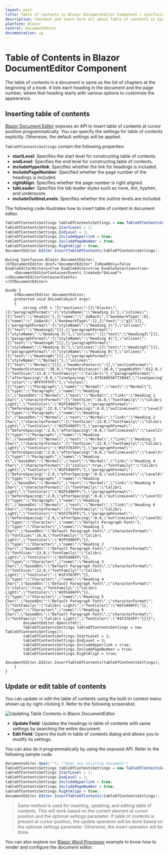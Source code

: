 ```yaml
---
layout: post
title: Table of contents in Blazor DocumentEditor Component | Syncfusion
description: Checkout and learn here all about Table of contents in Syncfusion Blazor DocumentEditor component and more.
platform: Blazor
control: DocumentEditor
documentation: ug
---
```


# Table of Contents in Blazor DocumentEditor Component

The table of contents in a document is same as the list of chapters at the beginning of a book. It lists each heading in the document and the page number, where that heading starts with various options to customize the appearance.

## Inserting table of contents

[Blazor Document Editor](https://www.syncfusion.com/blazor-components/blazor-word-processor) exposes an API to insert table of contents at cursor position programmatically. You can specify the settings for table of contents explicitly. Otherwise, the default settings will be applied.

`TableOfContentsSettings` contain the following properties:
* **startLevel**: Specifies the start level for constructing table of contents.
* **endLevel**: Specifies the end level for constructing table of contents.
* **includeHyperlink**: Specifies whether the link for headings is included.
* **includePageNumber**: Specified whether the page number of the headings is included.
* **rightAlign**: Specifies whether the page number is right aligned.
* **tabLeader**: Specifies the tab leader styles such as none, dot, hyphen, and underscore.
* **includeOutlineLevels**: Specifies whether the outline levels are included.

The following code illustrates how to insert table of content in document editor.

```csharp
TableOfContentsSettings tableOfContentsSettings = new TableOfContentsSettings();
tableOfContentsSettings.StartLevel = 1;
tableOfContentsSettings.EndLevel = 3;
tableOfContentsSettings.IncludeHyperlink = true;
tableOfContentsSettings.IncludePageNumber = true;
tableOfContentsSettings.RightAlign = true;
documentEditor.Editor.InsertTableOfContents(tableOfContentsSettings);
```

```cshtml
@using Syncfusion.Blazor.DocumentEditor;
<SfDocumentEditor @ref="documentEditor" IsReadOnly=false EnableEditorHistory=true EnableEditor=true EnableSelection=true>
    <DocumentEditorContainerEvents Created="OnLoad"></DocumentEditorContainerEvents>
</SfDocumentEditor>

@code {
    SfDocumentEditor documentEditor;
    protected void OnLoad(object args)
    {
        string sfdt = "{\"sections\":[{\"blocks\":[{\"paragraphFormat\":{\"styleName\":\"Heading 1\"},\"inlines\":[{\"text\":\"Headin\"},{\"name\":\"_GoBack\",\"bookmarkType\":0},{\"name\":\"_GoBack\",\"bookmarkType\":1},{\"text\":\"g1\"}]},{\"paragraphFormat\":{\"styleName\":\"Heading 2\"},\"inlines\":[{\"text\":\"Heading2\"}]},{\"paragraphFormat\":{\"styleName\":\"Heading 3\"},\"inlines\":[{\"text\":\"Heading3\"}]},{\"paragraphFormat\":{\"styleName\":\"Heading 4\"},\"inlines\":[{\"text\":\"Heading4\"}]},{\"paragraphFormat\":{\"styleName\":\"Heading 5\"},\"inlines\":[{\"text\":\"Heading5\"}]},{\"paragraphFormat\":{\"styleName\":\"Heading 6\"},\"inlines\":[{\"text\":\"Heading6\"}]},{\"paragraphFormat\":{\"styleName\":\"Normal\"},\"inlines\":[{\"text\":\"Normal\"}]}],\"headersFooters\":{},\"sectionFormat\":{\"headerDistance\":36.0,\"footerDistance\":36.0,\"pageWidth\":612.0,\"pageHeight\":792.0,\"leftMargin\":72.0,\"rightMargin\":72.0,\"topMargin\":72.0,\"bottomMargin\":72.0,\"differentFirstPage\":false,\"differentOddAndEvenPages\":false}}],\"characterFormat\":{\"fontSize\":11.0,\"fontFamily\":\"Calibri\"},\"paragraphFormat\":{\"afterSpacing\":8.0,\"lineSpacing\":1.0791666507720947,\"lineSpacingType\":\"Multiple\"},\"background\":{\"color\":\"#FFFFFFFF\"},\"styles\":[{\"type\":\"Paragraph\",\"name\":\"Normal\",\"next\":\"Normal\"},{\"type\":\"Paragraph\",\"name\":\"Heading 1\",\"basedOn\":\"Normal\",\"next\":\"Normal\",\"link\":\"Heading 1 Char\",\"characterFormat\":{\"fontSize\":16.0,\"fontFamily\":\"Calibri Light\",\"fontColor\":\"#2F5496FF\"},\"paragraphFormat\":{\"beforeSpacing\":12.0,\"afterSpacing\":0.0,\"outlineLevel\":\"Level1\"}},{\"type\":\"Paragraph\",\"name\":\"Heading 2\",\"basedOn\":\"Normal\",\"next\":\"Normal\",\"link\":\"Heading 2 Char\",\"characterFormat\":{\"fontSize\":13.0,\"fontFamily\":\"Calibri Light\",\"fontColor\":\"#2F5496FF\"},\"paragraphFormat\":{\"beforeSpacing\":2.0,\"afterSpacing\":0.0,\"outlineLevel\":\"Level2\"}},{\"type\":\"Paragraph\",\"name\":\"Heading 3\",\"basedOn\":\"Normal\",\"next\":\"Normal\",\"link\":\"Heading 3 Char\",\"characterFormat\":{\"fontSize\":12.0,\"fontFamily\":\"Calibri Light\",\"fontColor\":\"#1F3763FF\"},\"paragraphFormat\":{\"beforeSpacing\":2.0,\"afterSpacing\":0.0,\"outlineLevel\":\"Level3\"}},{\"type\":\"Paragraph\",\"name\":\"Heading 4\",\"basedOn\":\"Normal\",\"next\":\"Normal\",\"link\":\"Heading 4 Char\",\"characterFormat\":{\"italic\":true,\"fontFamily\":\"Calibri Light\",\"fontColor\":\"#2F5496FF\"},\"paragraphFormat\":{\"beforeSpacing\":2.0,\"afterSpacing\":0.0,\"outlineLevel\":\"Level4\"}},{\"type\":\"Paragraph\",\"name\":\"Heading 5\",\"basedOn\":\"Normal\",\"next\":\"Normal\",\"link\":\"Heading 5 Char\",\"characterFormat\":{\"fontFamily\":\"Calibri Light\",\"fontColor\":\"#2F5496FF\"},\"paragraphFormat\":{\"beforeSpacing\":2.0,\"afterSpacing\":0.0,\"outlineLevel\":\"Level5\"}},{\"type\":\"Paragraph\",\"name\":\"Heading 6\",\"basedOn\":\"Normal\",\"next\":\"Normal\",\"link\":\"Heading 6 Char\",\"characterFormat\":{\"fontFamily\":\"Calibri Light\",\"fontColor\":\"#1F3763FF\"},\"paragraphFormat\":{\"beforeSpacing\":2.0,\"afterSpacing\":0.0,\"outlineLevel\":\"Level6\"}},{\"type\":\"Character\",\"name\":\"Default Paragraph Font\"},{\"type\":\"Character\",\"name\":\"Heading 1 Char\",\"basedOn\":\"Default Paragraph Font\",\"characterFormat\":{\"fontSize\":16.0,\"fontFamily\":\"Calibri Light\",\"fontColor\":\"#2F5496FF\"}},{\"type\":\"Character\",\"name\":\"Heading 2 Char\",\"basedOn\":\"Default Paragraph Font\",\"characterFormat\":{\"fontSize\":13.0,\"fontFamily\":\"Calibri Light\",\"fontColor\":\"#2F5496FF\"}},{\"type\":\"Character\",\"name\":\"Heading 3 Char\",\"basedOn\":\"Default Paragraph Font\",\"characterFormat\":{\"fontSize\":12.0,\"fontFamily\":\"Calibri Light\",\"fontColor\":\"#1F3763FF\"}},{\"type\":\"Character\",\"name\":\"Heading 4 Char\",\"basedOn\":\"Default Paragraph Font\",\"characterFormat\":{\"italic\":true,\"fontFamily\":\"Calibri Light\",\"fontColor\":\"#2F5496FF\"}},{\"type\":\"Character\",\"name\":\"Heading 5 Char\",\"basedOn\":\"Default Paragraph Font\",\"characterFormat\":{\"fontFamily\":\"Calibri Light\",\"fontColor\":\"#2F5496FF\"}},{\"type\":\"Character\",\"name\":\"Heading 6 Char\",\"basedOn\":\"Default Paragraph Font\",\"characterFormat\":{\"fontFamily\":\"Calibri Light\",\"fontColor\":\"#1F3763FF\"}}]}";
        documentEditor.Open(sfdt);
        TableOfContentsSettings tableOfContentsSettings = new TableOfContentsSettings();
        tableOfContentsSettings.StartLevel = 1;
        tableOfContentsSettings.EndLevel = 3;
        tableOfContentsSettings.IncludeHyperlink = true;
        tableOfContentsSettings.IncludePageNumber = true;
        tableOfContentsSettings.RightAlign = true;
        documentEditor.Editor.InsertTableOfContents(tableOfContentsSettings);
    }
}
```

## Update or edit table of contents

You can update or edit the table of contents using the built-in context menu shown up by right-clicking it. Refer to the following screenshot.

![Updating Table Contents in Blazor DocumentEditor](images/blazor-documenteditor-table-contents.jpeg)

* **Update Field**: Updates the headings in table of contents with same settings by searching the entire document.
* **Edit Field**: Opens the built-in table of contents dialog and allows you to modify its settings.

You can also do it programmatically by using the exposed API. Refer to the following sample code.

```csharp
documenteditor.Open(''); /*Open any existing document*/
TableOfContentsSettings tableOfContentsSettings = new TableOfContentsSettings();
tableOfContentsSettings.StartLevel = 1;
tableOfContentsSettings.EndLevel = 3;
tableOfContentsSettings.IncludeHyperlink = true;
tableOfContentsSettings.IncludePageNumber = true;
tableOfContentsSettings.RightAlign = true;
documentEditor.Editor.InsertTableOfContents(tableOfContentsSettings);

```

> Same method is used for inserting, updating, and editing table of contents. This will work based on the current element at cursor position and the optional settings parameter. If table of contents is present at cursor position, the update operation will be done based on the optional settings parameter. Otherwise, the insert operation will be done.

You can also explore our [Blazor Word Processor](https://blazor.syncfusion.com/demos/document-editor/default-functionalities) example to know how to render and configure the document editor.
